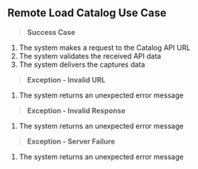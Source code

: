 ## Remote Load Catalog Use Case

> **Success Case**
1. The system makes a request to the Catalog API URL
2. The system validates the received API data
3. The system delivers the captures data

> **Exception - Invalid URL**
1. The system returns an unexpected error message

> **Exception - Invalid Response**
1. The system returns an unexpected error message

> **Exception - Server Failure**
1. The system returns an unexpected error message